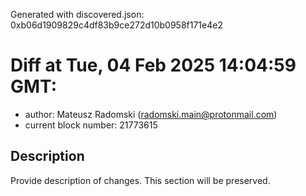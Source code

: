 Generated with discovered.json: 0xb06d1909829c4df83b9ce272d10b0958f171e4e2

# Diff at Tue, 04 Feb 2025 14:04:59 GMT:

- author: Mateusz Radomski (<radomski.main@protonmail.com>)
- current block number: 21773615

## Description

Provide description of changes. This section will be preserved.
